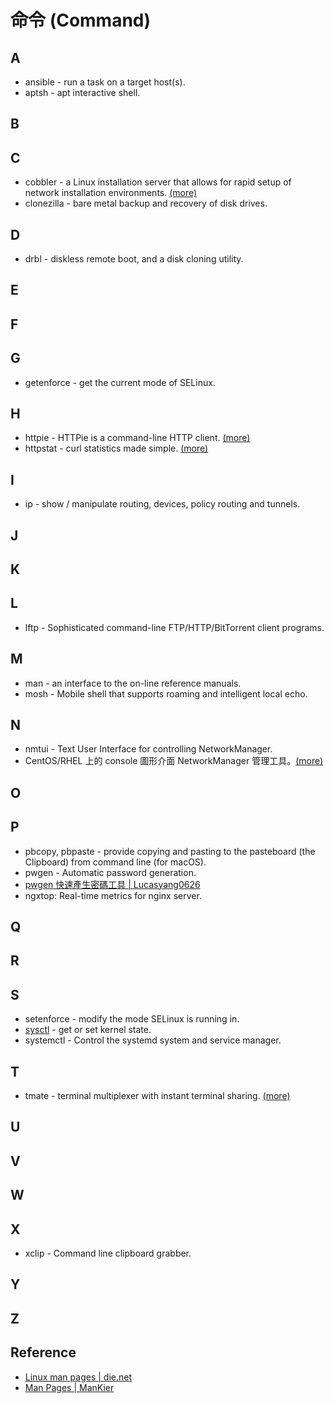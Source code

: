 # 命令 (Command)

## A

- ansible - run a task on a target host(s).
- aptsh - apt interactive shell.

## B

## C

- cobbler - a Linux installation server that allows for rapid setup of network installation environments. [(more)](http://cobbler.github.io/)
- clonezilla - bare metal backup and recovery of disk drives.

## D

- drbl - diskless remote boot, and a disk cloning utility.

## E

## F

## G

- getenforce - get the current mode of SELinux.

## H

- httpie - HTTPie is a command-line HTTP client. [(more)](https://devhints.io/httpie)
- httpstat - curl statistics made simple. [(more)](https://github.com/reorx/httpstat)

## I

- ip - show / manipulate routing, devices, policy routing and tunnels.

## J

## K

## L

- lftp - Sophisticated command-line FTP/HTTP/BitTorrent client programs.

## M

- man - an interface to the on-line reference manuals.
- mosh - Mobile shell that supports roaming and intelligent local echo.

## N

- nmtui - Text User Interface for controlling NetworkManager.
 - CentOS/RHEL 上的 console 圖形介面 NetworkManager 管理工具。[(more)](https://blog.gtwang.org/linux/nmtui-centos-linux-network-manager-text-user-interface/)

## O

## P

- pbcopy, pbpaste - provide copying and pasting to the pasteboard (the Clipboard) from command line (for macOS).
- pwgen - Automatic password generation.
 - [pwgen 快速產生密碼工具 | Lucasyang0626](http://lucasyang0626.wixsite.com/lucasyang/single-post/2016/08/14/pwgen-%E5%BF%AB%E9%80%9F%E7%94%A2%E7%94%9F%E5%AF%86%E7%A2%BC%E5%B7%A5%E5%85%B7)
- ngxtop: Real-time metrics for nginx server.

## Q

## R

## S

- setenforce - modify the mode SELinux is running in.
- [sysctl](commands/sysctl.md) - get or set kernel state.
- systemctl - Control the systemd system and service manager.

## T

- tmate - terminal multiplexer with instant terminal sharing. [(more)](https://tmate.io/)

## U

## V

## W

## X

- xclip - Command line clipboard grabber.

## Y

## Z

## Reference

- [Linux man pages | die.net](https://linux.die.net/man/)
- [Man Pages \| ManKier](https://www.mankier.com/)

